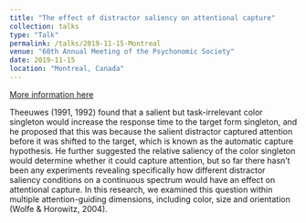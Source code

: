 ```yaml
---
title: "The effect of distractor saliency on attentional capture"
collection: talks
type: "Talk"
permalink: /talks/2019-11-15-Montreal
venue: "60th Annual Meeting of the Psychonomic Society"
date: 2019-11-15
location: "Montreal, Canada"
---
```

[More information here](https://www.researchgate.net/publication/337228084_The_Effect_of_Distractor_Saliency_on_Attentional_Capture)

Theeuwes (1991, 1992) found that a salient but task-irrelevant color singleton would increase the response time to the target form singleton, and he proposed that this was because the salient distractor captured attention before it was shifted to the target, which is known as the automatic capture hypothesis. He further suggested the relative saliency of the color singleton would determine whether it could capture attention, but so far there hasn’t been any experiments revealing specifically how different distractor saliency conditions on a continuous spectrum would have an effect on attentional capture. In this research, we examined this question within multiple attention-guiding dimensions, including color, size and orientation (Wolfe & Horowitz, 2004).

